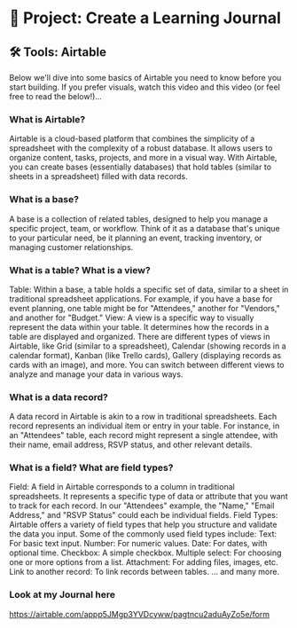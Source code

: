 
# 🧱 Project: Create a Learning Journal
## 🛠️ Tools: Airtable


Below we'll dive into some basics of Airtable you need to know before you start building. If you prefer visuals, watch this video and this video (or feel free to read the below!)...

### What is Airtable?

Airtable is a cloud-based platform that combines the simplicity of a spreadsheet with the complexity of a robust database. It allows users to organize content, tasks, projects, and more in a visual way. With Airtable, you can create bases (essentially databases) that hold tables (similar to sheets in a spreadsheet) filled with data records.

### What is a base?

A base is a collection of related tables, designed to help you manage a specific project, team, or workflow. Think of it as a database that's unique to your particular need, be it planning an event, tracking inventory, or managing customer relationships.

### What is a table? What is a view?

Table: Within a base, a table holds a specific set of data, similar to a sheet in traditional spreadsheet applications. For example, if you have a base for event planning, one table might be for "Attendees," another for "Vendors," and another for "Budget."
View: A view is a specific way to visually represent the data within your table. It determines how the records in a table are displayed and organized. There are different types of views in Airtable, like Grid (similar to a spreadsheet), Calendar (showing records in a calendar format), Kanban (like Trello cards), Gallery (displaying records as cards with an image), and more. You can switch between different views to analyze and manage your data in various ways.

### What is a data record?

A data record in Airtable is akin to a row in traditional spreadsheets. Each record represents an individual item or entry in your table. For instance, in an "Attendees" table, each record might represent a single attendee, with their name, email address, RSVP status, and other relevant details.

### What is a field? What are field types?

Field: A field in Airtable corresponds to a column in traditional spreadsheets. It represents a specific type of data or attribute that you want to track for each record. In our "Attendees" example, the "Name," "Email Address," and "RSVP Status" could each be individual fields.
Field Types: Airtable offers a variety of field types that help you structure and validate the data you input. Some of the commonly used field types include:
Text: For basic text input.
Number: For numeric values.
Date: For dates, with optional time.
Checkbox: A simple checkbox.
Multiple select: For choosing one or more options from a list.
Attachment: For adding files, images, etc.
Link to another record: To link records between tables.
... and many more.


### Look at my Journal here
https://airtable.com/appp5JMgp3YVDcyww/pagtncu2aduAyZo5e/form

